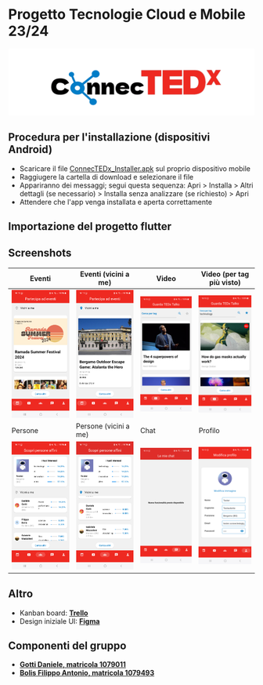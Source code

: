 # Progetto Tecnologie Cloud e Mobile 23/24
![logo](https://github.com/DanieleGotti/ConnecTEDx/blob/main/ConnecTEDx/doc/img/logo/logo.png)

## Procedura per l'installazione (dispositivi Android)
- Scaricare il file [ConnecTEDx_Installer.apk](https://github.com/DanieleGotti/ConnecTEDx/blob/main/ConnecTEDx/ConnecTEDx_Installer.apk) sul proprio dispositivo mobile
- Raggiugere la cartella di download e selezionare il file
- Appariranno dei messaggi; segui questa sequenza: Apri > Installa > Altri dettagli (se necessario) > Installa senza analizzare (se richiesto) > Apri
- Attendere che l'app venga installata e aperta correttamente

## Importazione del progetto flutter

## Screenshots

| Eventi | Eventi (vicini a me) | Video | Video (per tag più visto) |
|--------|--------|--------|--------|
| ![Screenshot 1](https://github.com/DanieleGotti/ConnecTEDx/blob/main/ConnecTEDx/code/flutter/connectedx/flutter_01.png) | ![Screenshot 2](https://github.com/DanieleGotti/ConnecTEDx/blob/main/ConnecTEDx/code/flutter/connectedx/flutter_02.png) | ![Screenshot 3](https://github.com/DanieleGotti/ConnecTEDx/blob/main/ConnecTEDx/code/flutter/connectedx/flutter_03.png) | ![Screenshot 4](https://github.com/DanieleGotti/ConnecTEDx/blob/main/ConnecTEDx/code/flutter/connectedx/flutter_04.png) |
| Persone | Persone (vicini a me) | Chat | Profilo |
| ![Screenshot 5](https://github.com/DanieleGotti/ConnecTEDx/blob/main/ConnecTEDx/code/flutter/connectedx/flutter_05.png) | ![Screenshot 6](https://github.com/DanieleGotti/ConnecTEDx/blob/main/ConnecTEDx/code/flutter/connectedx/flutter_06.png) | ![Screenshot 7](https://github.com/DanieleGotti/ConnecTEDx/blob/main/ConnecTEDx/code/flutter/connectedx/flutter_07.png) | ![Screenshot 8](https://github.com/DanieleGotti/ConnecTEDx/blob/main/ConnecTEDx/code/flutter/connectedx/flutter_08.png) |


## Altro
- Kanban board: [__Trello__](https://trello.com/b/WBCqqAyc/connectedx)
- Design iniziale UI: [__Figma__](https://www.figma.com/file/DXUDugR8lhHtBvBZ2NX0oj/ConnecTEDx?type=design&node-id=0%3A1&mode=design&t=8OvN5yfO4kw7GyV1-1) 

## Componenti del gruppo
- [__Gotti Daniele, matricola 1079011__](https://github.com/DanieleGotti)
- [__Bolis Filippo Antonio, matricola 1079493__](https://github.com/FilippoBolis)
